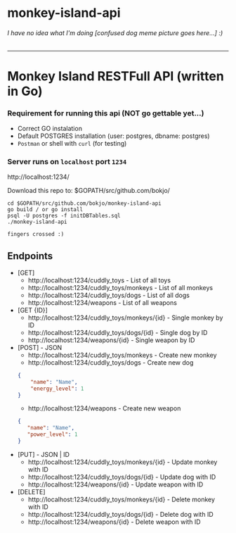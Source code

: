 # monkey-island-api

###### I have no idea what I'm doing *[confused dog meme picture goes here...]* :)
___

# Monkey Island RESTFull API (written in Go)

### Requirement for running this api (NOT go gettable yet...)
- Correct GO instalation 
- Default POSTGRES installation (user: postgres, dbname: postgres)
- `Postman` or shell with `curl` (for testing)


### Server runs on `localhost` port `1234`
http://localhost:1234/

Download this repo to: $GOPATH/src/github.com/bokjo/

```
cd $GOPATH/src/github.com/bokjo/monkey-island-api
go build / or go install
psql -U postgres -f initDBTables.sql
./monkey-island-api

fingers crossed :)
```

## Endpoints
- [GET]
    - http://localhost:1234/cuddly_toys         - List of all toys
    - http://localhost:1234/cuddly_toys/monkeys - List of all monkeys
    - http://localhost:1234/cuddly_toys/dogs    - List of all dogs
    - http://localhost:1234/weapons             - List of all weapons
- [GET {ID}]   
    - http://localhost:1234/cuddly_toys/monkeys/{id} - Single monkey by ID
    - http://localhost:1234/cuddly_toys/dogs/{id}    - Single dog by ID
    - http://localhost:1234/weapons/{id}             - Single weapon by ID
- [POST] - JSON
    - http://localhost:1234/cuddly_toys/monkeys - Create new monkey
    - http://localhost:1234/cuddly_toys/dogs    - Create new dog
    ```json
    {
        "name": "Name",
        "energy_level": 1
    }
    ```
    - http://localhost:1234/weapons             - Create new weapon
     ```json
    {
        "name": "Name",
        "power_level": 1
    }
    ```
- [PUT] - JSON | ID  
    - http://localhost:1234/cuddly_toys/monkeys/{id}  - Update monkey with ID
    - http://localhost:1234/cuddly_toys/dogs/{id}     - Update dog with ID
    - http://localhost:1234/weapons/{id}              - Update weapon with ID
- [DELETE]   
    - http://localhost:1234/cuddly_toys/monkeys/{id}  - Delete monkey with ID
    - http://localhost:1234/cuddly_toys/dogs/{id}     - Delete dog with ID
    - http://localhost:1234/weapons/{id}              - Delete weapon with ID